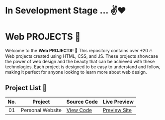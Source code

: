 # In Sevelopment Stage ... ✌️❤️


# Web PROJECTS 🚀

Welcome to the **Web PROJECTS**! 🎉 This repository contains over +20 🔥 Web projects created using HTML, CSS, and JS. These projects showcase the power of web design and the beauty that can be achieved with these technologies. Each project is designed to be easy to understand and follow, making it perfect for anyone looking to learn more about web design.

## Project List 📜

|  No.| Project         | Source Code                                                          | Live Preview         |
| :-: | ----------------|----------------------------------------------------------------------|-----------------------------------------------------
| 01  | Personal Website     | [View Code](https://github.com/KhodaeiDev/Web-Projects/tree/master/personal-site)      | [Preview Site](https://khodaeidev.github.io/Web-Projects/personal-site/)
